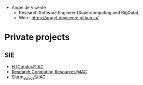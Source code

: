 -   Ángel de Vicente
    -   Research Software Engineer (Supercomputing and BigData)
    -   Web.: <https://angel-devicente.github.io/>


# Private projects


## SIE

-   [HTCondor@IAC](https://github.com/angel-devicente/HTcondor)
-   [Research Computing Resources@IAC](https://github.com/angel-devicente/Research_Computing_Resources-IAC)
-   [Slurm<sub>Burros</sub>@IAC](https://github.com/angel-devicente/slurm_burros)

